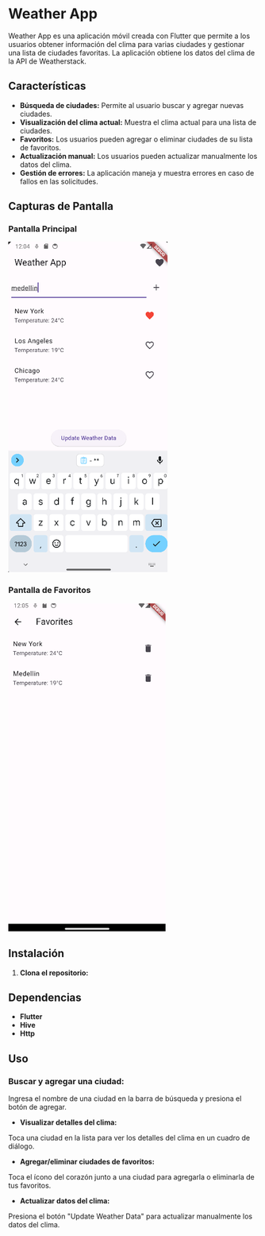 # Weather App

Weather App es una aplicación móvil creada con Flutter que permite a los usuarios obtener información del clima para varias ciudades y gestionar una lista de ciudades favoritas. La aplicación obtiene los datos del clima de la API de Weatherstack.

## Características

- **Búsqueda de ciudades:** Permite al usuario buscar y agregar nuevas ciudades.
- **Visualización del clima actual:** Muestra el clima actual para una lista de ciudades.
- **Favoritos:** Los usuarios pueden agregar o eliminar ciudades de su lista de favoritos.
- **Actualización manual:** Los usuarios pueden actualizar manualmente los datos del clima.
- **Gestión de errores:** La aplicación maneja y muestra errores en caso de fallos en las solicitudes.

## Capturas de Pantalla

### Pantalla Principal
![Pantalla Principal](/lib/views/paginaPrincipal.png)

### Pantalla de Favoritos
![Pantalla de Favoritos](/lib/views/paginaFavoritos.png)

## Instalación

1. **Clona el repositorio:**


## Dependencias
- **Flutter**
- **Hive**
- **Http**

## Uso
### Buscar y agregar una ciudad:

Ingresa el nombre de una ciudad en la barra de búsqueda y presiona el botón de agregar.
- **Visualizar detalles del clima:**

Toca una ciudad en la lista para ver los detalles del clima en un cuadro de diálogo.
- **Agregar/eliminar ciudades de favoritos:**

Toca el ícono del corazón junto a una ciudad para agregarla o eliminarla de tus favoritos.
- **Actualizar datos del clima:**

Presiona el botón "Update Weather Data" para actualizar manualmente los datos del clima.